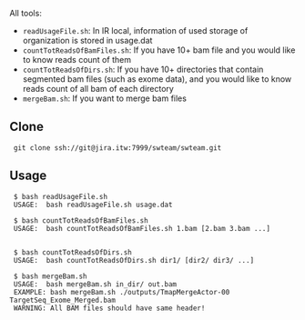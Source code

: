 
All tools:

 - `readUsageFile.sh`: In IR local, information of used storage of organization is stored in usage.dat
 - `countTotReadsOfBamFiles.sh`: If you have 10+ bam file and you would like to know reads count of them
 - `countTotReadsOfDirs.sh`: If you have 10+ directories that contain segmented bam files (such as exome data), and you would like to know reads count of all bam of each directory
 - `mergeBam.sh`: If you want to merge bam files

## Clone 
     git clone ssh://git@jira.itw:7999/swteam/swteam.git

## Usage

     $ bash readUsageFile.sh
     USAGE:  bash readUsageFile.sh usage.dat

     $ bash countTotReadsOfBamFiles.sh
     USAGE:  bash countTotReadsOfBamFiles.sh 1.bam [2.bam 3.bam ...]


     $ bash countTotReadsOfDirs.sh
     USAGE:  bash countTotReadsOfDirs.sh dir1/ [dir2/ dir3/ ...]

     $ bash mergeBam.sh
     USAGE:  bash mergeBam.sh in_dir/ out.bam
     EXAMPLE: bash mergeBam.sh ./outputs/TmapMergeActor-00  TargetSeq_Exome_Merged.bam
     WARNING: All BAM files should have same header!
     
    
